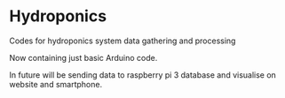 # Hydroponics
Codes for hydroponics system data gathering and processing

Now containing just basic Arduino code.  
  
In future will be sending data to raspberry pi 3 database and visualise on website and smartphone.  
